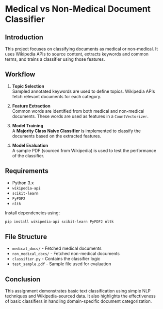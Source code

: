 #  Medical vs Non-Medical Document Classifier

## Introduction

This project focuses on classifying documents as medical or non-medical. It uses Wikipedia APIs to source content, extracts keywords and common terms, and trains a classifier using those features.

## Workflow

1. **Topic Selection**  
   Sampled annotated keywords are used to define topics. Wikipedia APIs fetch relevant documents for each category.

2. **Feature Extraction**  
   Common words are identified from both medical and non-medical documents. These words are used as features in a `CountVectorizer`.

3. **Model Training**  
   A **Majority Class Naive Classifier** is implemented to classify the documents based on the extracted features.

4. **Model Evaluation**  
   A sample PDF (sourced from Wikipedia) is used to test the performance of the classifier.

## Requirements

- Python 3.x  
- `wikipedia-api`  
- `scikit-learn`  
- `PyPDF2`  
- `nltk`  

Install dependencies using:

```bash
pip install wikipedia-api scikit-learn PyPDF2 nltk
```

## File Structure

- `medical_docs/` - Fetched medical documents  
- `non_medical_docs/` - Fetched non-medical documents  
- `classifier.py` - Contains the classifier logic  
- `test_sample.pdf` - Sample file used for evaluation  

## Conclusion

This assignment demonstrates basic text classification using simple NLP techniques and Wikipedia-sourced data. It also highlights the effectiveness of basic classifiers in handling domain-specific document categorization.
